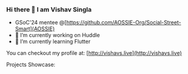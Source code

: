 ### Hi there 👋 I am Vishav Singla

- GSoC'24 mentee @[https://github.com/AOSSIE-Org/Social-Street-Smart](AOSSIE)
- 🔭 I’m currently working on Huddle 
- 🌱 I’m currently learning Flutter

You can checkout my profile at: [http://vishavs.live](http://vishavs.live)

Projects Showcase:

